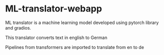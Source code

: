 # ML-translator-webapp

ML translator is a machine learning model developed using pytorch library and gradios.

This translator converts text in english to German 

Pipelines from transformers are imported to translate from en to de 
